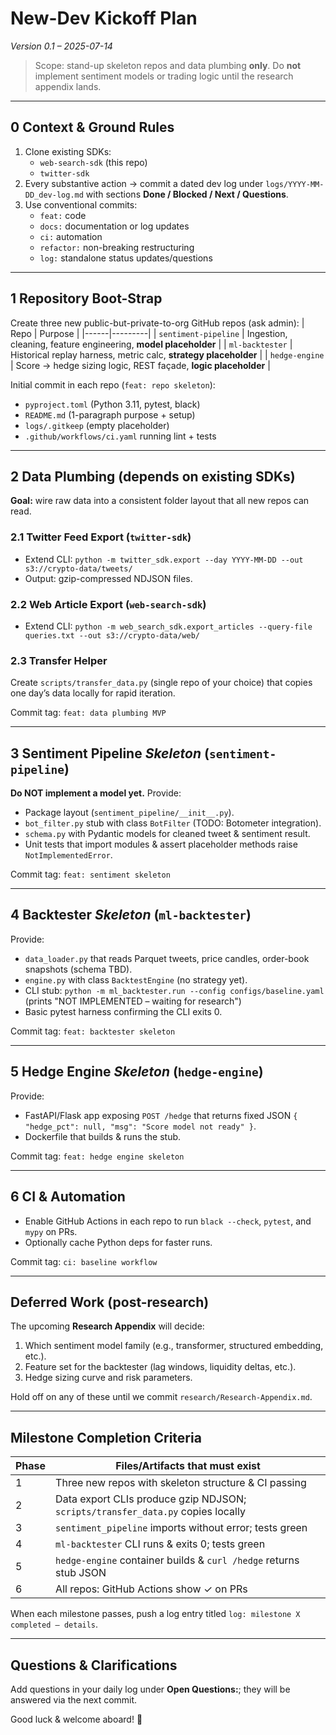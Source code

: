 # New-Dev Kickoff Plan  
*Version 0.1 – 2025-07-14*

> Scope: stand-up skeleton repos and data plumbing **only**. Do **not** implement sentiment models or trading logic until the research appendix lands.

---

## 0  Context & Ground Rules
1. Clone existing SDKs:
   - `web-search-sdk` (this repo)
   - `twitter-sdk`
2. Every substantive action → commit a dated dev log under `logs/YYYY-MM-DD_dev-log.md` with sections **Done / Blocked / Next / Questions**.
3. Use conventional commits:
   - `feat:` code
   - `docs:` documentation or log updates
   - `ci:` automation
   - `refactor:` non-breaking restructuring
   - `log:` standalone status updates/questions

---

## 1  Repository Boot-Strap
Create three new public-but-private-to-org GitHub repos (ask admin):
| Repo | Purpose |
|------|---------|
| `sentiment-pipeline` | Ingestion, cleaning, feature engineering, **model placeholder** |
| `ml-backtester` | Historical replay harness, metric calc, **strategy placeholder** |
| `hedge-engine` | Score → hedge sizing logic, REST façade, **logic placeholder** |

Initial commit in each repo (`feat: repo skeleton`):
- `pyproject.toml` (Python 3.11, pytest, black)
- `README.md` (1-paragraph purpose + setup)
- `logs/.gitkeep` (empty placeholder)
- `.github/workflows/ci.yaml` running lint + tests

---

## 2  Data Plumbing (depends on existing SDKs)
**Goal:** wire raw data into a consistent folder layout that all new repos can read.

### 2.1 Twitter Feed Export (`twitter-sdk`)
- Extend CLI: `python -m twitter_sdk.export --day YYYY-MM-DD --out s3://crypto-data/tweets/`  
- Output: gzip-compressed NDJSON files.

### 2.2 Web Article Export (`web-search-sdk`)
- Extend CLI: `python -m web_search_sdk.export_articles --query-file queries.txt --out s3://crypto-data/web/`

### 2.3 Transfer Helper
Create `scripts/transfer_data.py` (single repo of your choice) that copies one day’s data locally for rapid iteration.

Commit tag: `feat: data plumbing MVP`

---

## 3  Sentiment Pipeline *Skeleton* (`sentiment-pipeline`)
**Do NOT implement a model yet.**  Provide:
- Package layout (`sentiment_pipeline/__init__.py`).
- `bot_filter.py` stub with class `BotFilter` (TODO: Botometer integration).
- `schema.py` with Pydantic models for cleaned tweet & sentiment result.
- Unit tests that import modules & assert placeholder methods raise `NotImplementedError`.

Commit tag: `feat: sentiment skeleton`

---

## 4  Backtester *Skeleton* (`ml-backtester`)
Provide:
- `data_loader.py` that reads Parquet tweets, price candles, order-book snapshots (schema TBD).
- `engine.py` with class `BacktestEngine` (no strategy yet).
- CLI stub: `python -m ml_backtester.run --config configs/baseline.yaml` (prints "NOT IMPLEMENTED – waiting for research")
- Basic pytest harness confirming the CLI exits 0.

Commit tag: `feat: backtester skeleton`

---

## 5  Hedge Engine *Skeleton* (`hedge-engine`)
Provide:
- FastAPI/Flask app exposing `POST /hedge` that returns fixed JSON `{ "hedge_pct": null, "msg": "Score model not ready" }`.
- Dockerfile that builds & runs the stub.

Commit tag: `feat: hedge engine skeleton`

---

## 6  CI & Automation
- Enable GitHub Actions in each repo to run `black --check`, `pytest`, and `mypy` on PRs.
- Optionally cache Python deps for faster runs.

Commit tag: `ci: baseline workflow`

---

## Deferred Work (post-research)
The upcoming **Research Appendix** will decide:
1. Which sentiment model family (e.g., transformer, structured embedding, etc.).
2. Feature set for the backtester (lag windows, liquidity deltas, etc.).
3. Hedge sizing curve and risk parameters.

Hold off on any of these until we commit `research/Research-Appendix.md`.

---

## Milestone Completion Criteria
| Phase | Files/Artifacts that must exist |
|-------|---------------------------------|
| 1     | Three new repos with skeleton structure & CI passing |
| 2     | Data export CLIs produce gzip NDJSON; `scripts/transfer_data.py` copies locally |
| 3     | `sentiment_pipeline` imports without error; tests green |
| 4     | `ml-backtester` CLI runs & exits 0; tests green |
| 5     | `hedge-engine` container builds & `curl /hedge` returns stub JSON |
| 6     | All repos: GitHub Actions show ✓ on PRs |

When each milestone passes, push a log entry titled `log: milestone X completed – details`.

---

## Questions & Clarifications
Add questions in your daily log under **Open Questions:**; they will be answered via the next commit.

Good luck & welcome aboard! 🎉 